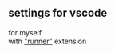 ## settings for vscode  
for myself  
with ["runner"](https://github.com/mattn/vscode-runner) extension